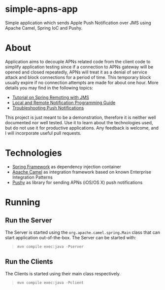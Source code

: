 # simple-apns-app
Simple application which sends Apple Push Notification over JMS using Apache Camel, Spring IoC and Pushy.

# About
Application aims to decouple APNs related code from the client code to simplify application testing
since if a connection to APNs gateway will be opened and closed repeatedly,
APNs will treat it as a denial of service attack and block connections for a period of time.
This temporary block usually expire if no connection attempts are made for about one hour.
More details you may find in the following topics:
- [Tutorial on Spring Remoting with JMS](http://camel.apache.org/tutorial-jmsremoting.html)
- [Local and Remote Notification Programming Guide](https://developer.apple.com/library/mac/documentation/NetworkingInternet/Conceptual/RemoteNotificationsPG/Chapters/APNsProviderAPI.html#//apple_ref/doc/uid/TP40008194-CH101-SW6)
- [Troubleshooting Push Notifications](https://developer.apple.com/library/ios/technotes/tn2265/_index.html)

This project is just meant to be a demonstration, therefore it is neither well documented nor well tested. Use it to learn about the technologies used, but do not use it for productive applications.
Any feedback is welcome, and I will incorporate useful pull requests.

# Technologies
- [Spring Framework](https://projects.spring.io/spring-framework/) as dependency injection container
- [Apache Camel](http://camel.apache.org/) as integration framework based on known Enterprise Integration Patterns
- [Pushy](http://relayrides.github.io/pushy/) as library for sending APNs (iOS/OS X) push notifications

# Running
## Run the Server
The Server is started using the `org.apache.camel.spring.Main` class that can start application out-of-the-box. The Server can be started with:
> ```mvn compile exec:java -Pserver```

## Run the Clients
The Clients is started using their main class respectively.
> ```mvn compile exec:java -Pclient```
